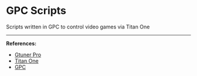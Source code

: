 # GPC Scripts

Scripts written in GPC to control video games via Titan One


---

**References:**

- [Gtuner Pro](https://www.consoletuner.com/software/gtuner)
- [Titan One](https://www.consoletuner.com/products/titan-one)
- [GPC](https://www.consoletuner.com/kbase/gpc_language_reference.htm)

